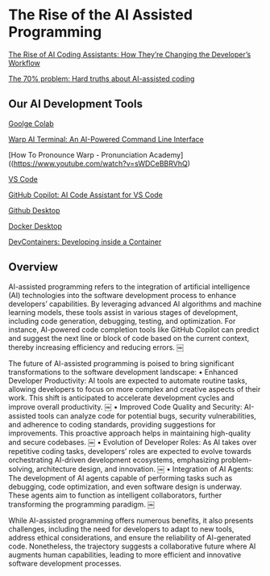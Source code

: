 # The Rise of the AI Assisted Programming

[The Rise of AI Coding Assistants: How They’re Changing the Developer’s Workflow](https://dev.to/arjun98k/the-rise-of-ai-coding-assistants-how-theyre-changing-the-developers-workflow-19p5)

[The 70% problem: Hard truths about AI-assisted coding](https://addyo.substack.com/p/the-70-problem-hard-truths-about)

## Our AI Development Tools

[Goolge Colab](https://colab.research.google.com/)

[Warp AI Terminal: An AI-Powered Command Line Interface](https://www.warp.dev/)

[How To Pronounce Warp - Pronunciation Academy]((https://www.youtube.com/watch?v=sWDCeBBRVhQ)

[VS Code](https://code.visualstudio.com/)

[GitHub Copilot: AI Code Assistant for VS Code](https://code.visualstudio.com/docs/copilot/setup-simplified)

[Github Desktop](https://desktop.github.com/download/)

[Docker Desktop](https://www.docker.com/products/docker-desktop/)

[DevContainers: Developing inside a Container](https://code.visualstudio.com/docs/devcontainers/containers)

## Overview

AI-assisted programming refers to the integration of artificial intelligence (AI) technologies into the software development process to enhance developers’ capabilities. By leveraging advanced AI algorithms and machine learning models, these tools assist in various stages of development, including code generation, debugging, testing, and optimization. For instance, AI-powered code completion tools like GitHub Copilot can predict and suggest the next line or block of code based on the current context, thereby increasing efficiency and reducing errors.  ￼

The future of AI-assisted programming is poised to bring significant transformations to the software development landscape:
	•	Enhanced Developer Productivity: AI tools are expected to automate routine tasks, allowing developers to focus on more complex and creative aspects of their work. This shift is anticipated to accelerate development cycles and improve overall productivity.  ￼
	•	Improved Code Quality and Security: AI-assisted tools can analyze code for potential bugs, security vulnerabilities, and adherence to coding standards, providing suggestions for improvements. This proactive approach helps in maintaining high-quality and secure codebases.  ￼
	•	Evolution of Developer Roles: As AI takes over repetitive coding tasks, developers’ roles are expected to evolve towards orchestrating AI-driven development ecosystems, emphasizing problem-solving, architecture design, and innovation.  ￼
	•	Integration of AI Agents: The development of AI agents capable of performing tasks such as debugging, code optimization, and even software design is underway. These agents aim to function as intelligent collaborators, further transforming the programming paradigm.  ￼

While AI-assisted programming offers numerous benefits, it also presents challenges, including the need for developers to adapt to new tools, address ethical considerations, and ensure the reliability of AI-generated code. Nonetheless, the trajectory suggests a collaborative future where AI augments human capabilities, leading to more efficient and innovative software development processes.


